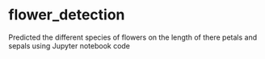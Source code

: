 # flower_detection
Predicted the different species of flowers on
the length of there petals and sepals
using Jupyter notebook code
